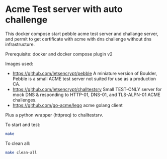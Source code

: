 # Acme Test server with auto challenge

This docker compose start pebble acme test server and challange server, and permit to get certificate with acme with dns challenge without dns infrastructure.

Prerequisite: docker and docker compose plugin v2

Images used:
- https://github.com/letsencrypt/pebble
  A miniature version of Boulder, Pebble is a small ACME test server not suited for use as a production CA.
- https://github.com/letsencrypt/challtestsrv
  Small TEST-ONLY server for mock DNS & responding to HTTP-01, DNS-01, and TLS-ALPN-01 ACME challenges. 
- https://github.com/go-acme/lego
  acme golang client

Plus a python wrapper (httpreq) to challtestsrv.

To start and test:
```sh
make
```

To clean all:
```sh
make clean-all
```
